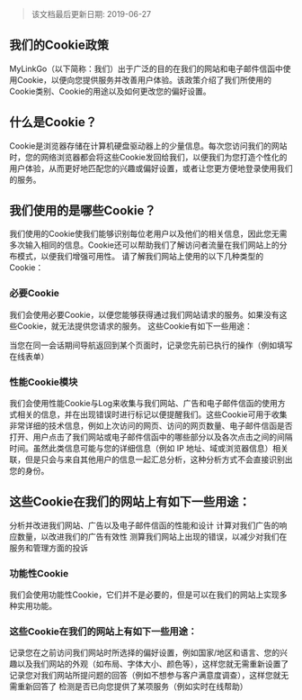 > 该文档最后更新日期: 2019-06-27


## 我们的Cookie政策
MyLinkGo（以下简称：我们）出于广泛的目的在我们的网站和电子邮件信函中使用Cookie，以便向您提供服务并改善用户体验。该政策介绍了我们所使用的Cookie类别、Cookie的用途以及如何更改您的偏好设置。

## 什么是Cookie？
Cookie是浏览器存储在计算机硬盘驱动器上的少量信息。每次您访问我们的网站时，您的网络浏览器都会将这些Cookie发回给我们，以便我们为您打造个性化的用户体验，从而更好地匹配您的兴趣或偏好设置，或者让您更方便地登录使用我们的服务。

## 我们使用的是哪些Cookie？
我们使用的Cookie使我们能够识别每位老用户以及他们的相关信息，因此您无需多次输入相同的信息。Cookie还可以帮助我们了解访问者流量在我们网站上的分布模式，以便我们增强可用性。
请了解我们网站上使用的以下几种类型的Cookie：

### 必要Cookie
我们会使用必要Cookie，以便您能够获得通过我们网站请求的服务。如果没有这些Cookie，就无法提供您请求的服务。
这些Cookie有如下一些用途：

当您在同一会话期间导航返回到某个页面时，记录您先前已执行的操作（例如填写在线表单）

### 性能Cookie模块
我们会使用性能Cookie与Log来收集与我们网站、广告和电子邮件信函的使用方式相关的信息，并在出现错误时进行标记以便提醒我们。这些Cookie可用于收集非常详细的技术信息，例如上次访问的网页、访问的网页数量、电子邮件信函是否打开、用户点击了我们网站或电子邮件信函中的哪些部分以及各次点击之间的间隔时间。虽然此类信息可能与您的详细信息（例如 IP 地址、域或浏览器信息）相关联，但是只会与来自其他用户的信息一起汇总分析，这种分析方式不会直接识别出您的身份。

## 这些Cookie在我们的网站上有如下一些用途：

分析并改进我们网站、广告以及电子邮件信函的性能和设计
计算对我们广告的响应数量，以改进我们的广告有效性
测算我们网站上出现的错误，以减少对我们在服务和管理方面的投诉

### 功能性Cookie
我们会使用功能性Cookie，它们并不是必要的，但是可以在我们的网站上实现多种实用功能。

### 这些Cookie在我们的网站上有如下一些用途：

记录您在之前访问我们网站时所选择的偏好设置，例如国家/地区和语言、您的兴趣以及我们网站的外观（如布局、字体大小、颜色等），这样您就无需重新设置了
记录您对我们网站所提问题的回答（例如不想参与客户满意度调查），这样您就无需重新回答了
检测是否已向您提供了某项服务（例如实时在线帮助）
